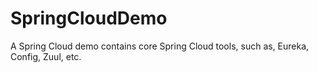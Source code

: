# SpringCloudDemo
A Spring Cloud demo contains core Spring Cloud tools, such as, Eureka, Config, Zuul, etc.
